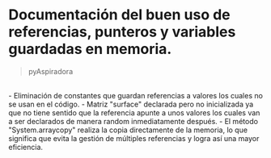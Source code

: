 # Documentación del buen uso de referencias, punteros y variables guardadas en memoria.

> pyAspiradora
<br>
- Eliminación de constantes que guardan referencias a valores los cuales no se usan en el código.
- Matriz "surface" declarada pero no inicializada ya que no tiene sentido que la referencia apunte a unos valores los cuales van a ser declarados de manera random inmediatamente después.
- El método "System.arraycopy" realiza la copia directamente de la memoria, lo que significa que evita la gestión de múltiples referencias y logra así una mayor eficiencia.